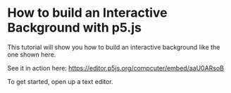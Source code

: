 # How to build an Interactive Background with p5.js

This tutorial will show you how to build an interactive background like the one shown here.

See it in action here: https://editor.p5js.org/compcuter/embed/aaU0ARsoB

To get started, open up a text editor.